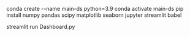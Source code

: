 conda create --name main-ds python=3.9
conda activate main-ds
pip install numpy pandas scipy matplotlib seaborn jupyter streamlit babel

streamlit run Dashboard.py